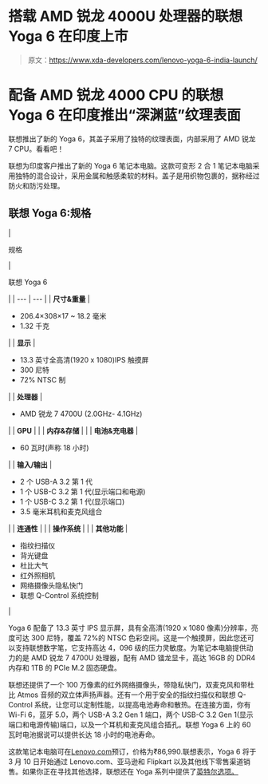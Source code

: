 # 搭载 AMD 锐龙 4000U 处理器的联想 Yoga 6 在印度上市

> 原文：<https://www.xda-developers.com/lenovo-yoga-6-india-launch/>

# 配备 AMD 锐龙 4000 CPU 的联想 Yoga 6 在印度推出“深渊蓝”纹理表面

联想推出了新的 Yoga 6，其盖子采用了独特的纹理表面，内部采用了 AMD 锐龙 7 CPU。看看吧！

联想为印度客户推出了新的 Yoga 6 笔记本电脑。这款可变形 2 合 1 笔记本电脑采用独特的混合设计，采用金属和触感柔软的材料。盖子是用织物包裹的，据称经过防火和防污处理。

## 联想 Yoga 6:规格

| 

规格

 | 

联想 Yoga 6

 |
| --- | --- |
| **尺寸&重量** | 

*   206.4×308×17 ~ 18.2 毫米
*   1.32 千克

 |
| **显示** | 

*   13.3 英寸全高清(1920 x 1080)IPS 触摸屏
*   300 尼特
*   72% NTSC 制

 |
| **处理器** | 

*   AMD 锐龙 7 4700U (2.0GHz- 4.1GHz)

 |
| **GPU** |  |
| **内存&存储** |  |
| **电池&充电器** | 

*   60 瓦时(声称 18 小时)

 |
| **输入/输出** | 

*   2 个 USB-A 3.2 第 1 代
*   1 个 USB-C 3.2 第 1 代(显示端口和电源)
*   1 个 USB-C 3.2 第 1 代(显示端口)
*   3.5 毫米耳机和麦克风组合

 |
| **连通性** |  |
| **操作系统** |  |
| **其他功能** | 

*   指纹扫描仪
*   背光键盘
*   杜比大气
*   红外照相机
*   网络摄像头隐私快门
*   联想 Q-Control 系统控制

 |

Yoga 6 配备了 13.3 英寸 IPS 显示屏，具有全高清(1920 x 1080 像素)分辨率，亮度可达 300 尼特，覆盖 72%的 NTSC 色彩空间。这是一个触摸屏，因此您还可以支持联想数字笔，它支持高达 4，096 级的压力灵敏度。为笔记本电脑提供动力的是 AMD 锐龙 7 4700U 处理器，配有 AMD 镭龙显卡，高达 16GB 的 DDR4 内存和 1TB 的 PCIe M.2 固态硬盘。

联想还提供了一个 100 万像素的红外网络摄像头，带隐私快门，双麦克风和带杜比 Atmos 音频的双立体声扬声器。还有一个用于安全的指纹扫描仪和联想 Q-Control 系统，让您可以定制性能，以提高电池寿命和散热。在连接方面，你有 Wi-Fi 6，蓝牙 5.0，两个 USB-A 3.2 Gen 1 端口，两个 USB-C 3.2 Gen 1(显示端口和电源传输)端口，以及一个耳机和麦克风组合插孔。联想 Yoga 6 上的 60 瓦时电池据说可以提供长达 18 小时的电池寿命。

这款笔记本电脑可在[Lenovo.com](https://shop-links.co/link/?exclusive=1&publisher_slug=xda&article_name=Lenovo+Yoga+6+with+AMD+Ryzen+4000+CPU%2C+%E2%80%98Abyss+Blue%E2%80%99+texture+finish+launched+in+India&article_url=https%3A%2F%2Fwww.xda-developers.com%2Flenovo-yoga-6-india-launch%2F&u1=UUxdaUeUpU1489&url=https%3A%2F%2Fwww.lenovo.com%2Fin%2Fen%2Flaptops%2Fyoga%2Fyoga-2-in-1-series%2FYoga-6%2Fp%2FWMD00000491&ourl=https%3A%2F%2Fwww.lenovo.com%2Fin%2Fen%2Flaptops%2Fyoga%2Fyoga-2-in-1-series%2FYoga-6%2Fp%2F88YGC601532)预订，价格为₹86,990.联想表示，Yoga 6 将于 3 月 10 日开始通过 Lenovo.com、亚马逊和 Flipkart 以及其他线下零售渠道销售。如果你正在寻找其他选择，联想还在 Yoga 系列中提供了[英特尔选项。](https://www.xda-developers.com/lenovo-yoga-9i-yoga-7i-ideapad-slim-5i-intel-11th-gen-processor-launched-india/)